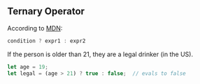 ## Ternary Operator

According to [MDN](https://developer.mozilla.org/en-US/docs/Web/JavaScript/Reference/Operators/Conditional_Operator):

```Javascript
condition ? expr1 : expr2
```

If the person is older than 21, they are a legal drinker (in the US).

```Javascript
let age = 19;
let legal = (age > 21) ? true : false;  // evals to false
```